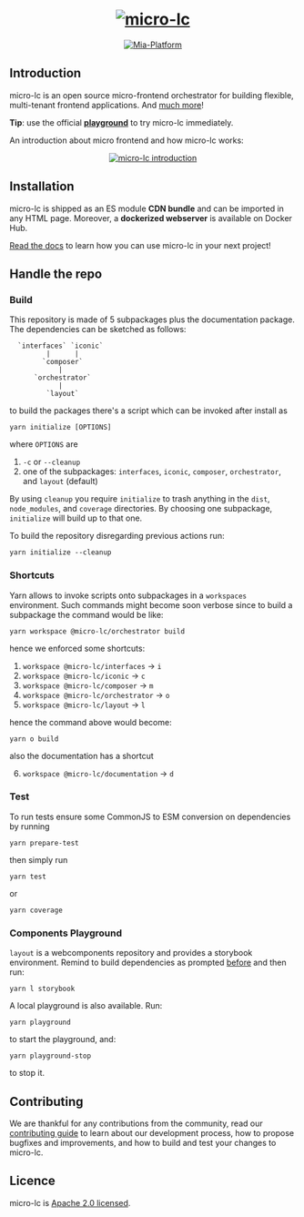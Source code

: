 <h1 align="center">
  <a href="https://micro-lc.io"><img src="https://micro-lc.github.io/micro-lc/img/logo-light.png" alt="micro-lc"></a>
</h1>

<p align="center">
    <a href="https://mia-platform.eu/?utm_source=referral&utm_medium=github&utm_campaign=micro-lc"><img src="https://img.shields.io/badge/Supported%20by-Mia--Platform-green?style=for-the-badge&link=https://mia-platform.eu/&color=DE0D92&labelColor=214147" alt="Mia-Platform" /></a>
</p>

## Introduction

micro-lc is an open source micro-frontend orchestrator for building flexible, multi-tenant frontend applications.
And [much more](https://micro-lc.github.io/micro-lc/docs)!

**Tip**: use the official **[playground](https://micro-lc.github.io/micro-lc/playground/)** to try micro-lc immediately.

An introduction about micro frontend and how micro-lc works:

<div align="center">
  <a href="https://www.youtube.com/watch?v=QumadjC2krU"><img src="https://img.youtube.com/vi/QumadjC2krU/0.jpg" alt="micro-lc introduction"></a>
</div>

## Installation

micro-lc is shipped as an ES module **CDN bundle** and can be imported in any HTML page. Moreover, a **dockerized 
webserver** is available on Docker Hub.

[Read the docs](https://micro-lc.github.io/micro-lc/docs/getting-started) to learn how you can use micro-lc in your
next project!

## Handle the repo

### Build

This repository is made of 5 subpackages plus the documentation package. The dependencies can be sketched as follows:

```
  `interfaces` `iconic`
         |      |
        `composer`
            |
      `orchestrator`
            |
         `layout`
```

to build the packages there's a script which can be invoked after install as

```shell
yarn initialize [OPTIONS]
```

where `OPTIONS` are

1. `-c` or `--cleanup`
2. one of the subpackages: `interfaces`, `iconic`, `composer`, `orchestrator`, and `layout` (default)

By using `cleanup` you require `initialize` to trash anything in the `dist`, `node_modules`, and `coverage` directories.
By choosing one subpackage, `initialize` will build up to that one.

To build the repository disregarding previous actions run:

```shell
yarn initialize --cleanup
```

### Shortcuts

Yarn allows to invoke scripts onto subpackages in a `workspaces` environment. Such commands might
become soon verbose since to build a subpackage the command would be like:

```shell
yarn workspace @micro-lc/orchestrator build
```

hence we enforced some shortcuts:

1. `workspace @micro-lc/interfaces` -> `i`
2. `workspace @micro-lc/iconic` -> `c`
3. `workspace @micro-lc/composer` -> `m`
4. `workspace @micro-lc/orchestrator` -> `o`
5. `workspace @micro-lc/layout` -> `l`

hence the command above would become:

```shell
yarn o build
```

also the documentation has a shortcut

6. `workspace @micro-lc/documentation` -> `d`

### Test

To run tests ensure some CommonJS to ESM conversion on dependencies by running

```shell
yarn prepare-test
```

then simply run

```shell
yarn test
```

or

```shell
yarn coverage
```

### Components Playground

`layout` is a webcomponents repository and provides a storybook environment.
Remind to build dependencies as prompted [before](#build) and then run:

```shell
yarn l storybook
```

A local playground is also available. Run:

```shell
yarn playground
```

to start the playground, and:

```shell
yarn playground-stop
```
to stop it.

## Contributing

We are thankful for any contributions from the community, read our [contributing guide](./CONTRIBUTING.md) to learn
about our development process, how to propose bugfixes and improvements, and how to build and test your changes to
micro-lc.

## Licence

micro-lc is [Apache 2.0 licensed](https://www.apache.org/licenses/LICENSE-2.0).
